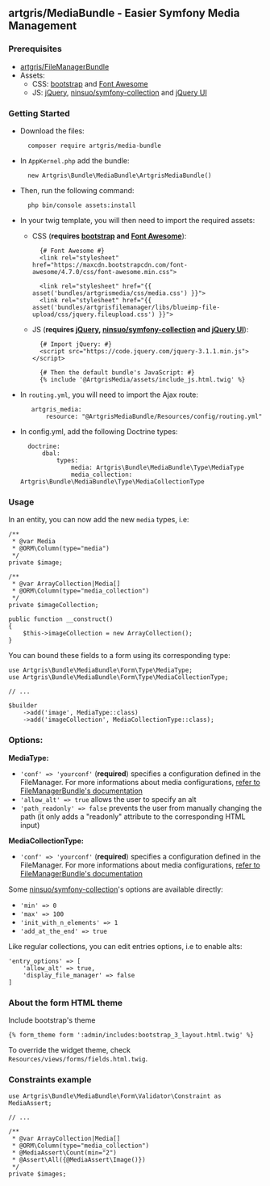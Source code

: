 ## artgris/MediaBundle - Easier Symfony Media Management

### Prerequisites

- [artgris/FileManagerBundle](https://github.com/artgris/FileManagerBundle#add-following-configuration-)
- Assets: 
    - CSS: [bootstrap](http://getbootstrap.com/) and [Font Awesome](http://fontawesome.io/)
    - JS: [jQuery](https://jquery.com/), [ninsuo/symfony-collection](https://github.com/ninsuo/symfony-collection) and [jQuery UI](https://jqueryui.com/)


### Getting Started

- Download the files:
        
        composer require artgris/media-bundle

- In `AppKernel.php` add the bundle:
        
        new Artgris\Bundle\MediaBundle\ArtgrisMediaBundle()
        
- Then, run the following command:
     
        php bin/console assets:install 
        
- In your twig template, you will then need to import the required assets:
    
    - CSS (**requires [bootstrap](http://getbootstrap.com/) and [Font Awesome](http://fontawesome.io/)**):
        
            {# Font Awesome #}
            <link rel="stylesheet" href="https://maxcdn.bootstrapcdn.com/font-awesome/4.7.0/css/font-awesome.min.css">

            <link rel="stylesheet" href="{{ asset('bundles/artgrismedia/css/media.css') }}">
            <link rel="stylesheet" href="{{ asset('bundles/artgrisfilemanager/libs/blueimp-file-upload/css/jquery.fileupload.css') }}">


    - JS (**requires [jQuery](https://jquery.com/), [ninsuo/symfony-collection](https://github.com/ninsuo/symfony-collection) and [jQuery UI](https://jqueryui.com/)**):
    
            {# Import jQuery: #}
            <script src="https://code.jquery.com/jquery-3.1.1.min.js"></script>
               
            {# Then the default bundle's JavaScript: #}
            {% include '@ArtgrisMedia/assets/include_js.html.twig' %}
            
- In `routing.yml`, you will need to import the Ajax route:
        
         artgris_media:
             resource: "@ArtgrisMediaBundle/Resources/config/routing.yml"
             
- In config.yml, add the following Doctrine types:

        doctrine:
            dbal:
                types:
                    media: Artgris\Bundle\MediaBundle\Type\MediaType
                    media_collection: Artgris\Bundle\MediaBundle\Type\MediaCollectionType
                    
### Usage
    
In an entity, you can now add the new `media` types, i.e:
    
    /**
     * @var Media
     * @ORM\Column(type="media")
     */
    private $image;
    
    /**
     * @var ArrayCollection|Media[]
     * @ORM\Column(type="media_collection")
     */
    private $imageCollection;

    public function __construct()
    {
        $this->imageCollection = new ArrayCollection();
    }
    
You can bound these fields to a form using its corresponding type:

    use Artgris\Bundle\MediaBundle\Form\Type\MediaType;
    use Artgris\Bundle\MediaBundle\Form\Type\MediaCollectionType;
    
    // ... 
    
    $builder
        ->add('image', MediaType::class)
        ->add('imageCollection', MediaCollectionType::class);
    
### Options:

**MediaType:**
- `'conf' => 'yourconf'` (**required**) specifies a configuration defined in the FileManager. For more informations about media configurations, [refer to FileManagerBundle's documentation](https://github.com/artgris/FileManagerBundle#add-following-configuration-)
- `'allow_alt' => true` allows the user to specify an alt
- `'path_readonly' => false` prevents the user from manually changing the path (it only adds a "readonly" attribute to the corresponding HTML input) 

**MediaCollectionType:**

- `'conf' => 'yourconf'` (**required**) specifies a configuration defined in the FileManager. For more informations about media configurations, [refer to FileManagerBundle's documentation](https://github.com/artgris/FileManagerBundle#add-following-configuration-)

Some [ninsuo/symfony-collection](https://github.com/ninsuo/symfony-collection)'s options are available directly:
- `'min' => 0`
- `'max' => 100`
- `'init_with_n_elements' => 1`
- `'add_at_the_end' => true`

Like regular collections, you can edit entries options, i.e to enable alts:
        
    'entry_options' => [
        'allow_alt' => true,
        'display_file_manager' => false
    ]

### About the form HTML theme

Include bootstrap's theme
 
    {% form_theme form ':admin/includes:bootstrap_3_layout.html.twig' %}

To override the widget theme, check `Resources/views/forms/fields.html.twig`.

### Constraints example

    use Artgris\Bundle\MediaBundle\Form\Validator\Constraint as MediaAssert;

    // ...

    /**
     * @var ArrayCollection|Media[]
     * @ORM\Column(type="media_collection")
     * @MediaAssert\Count(min="2")
     * @Assert\All({@MediaAssert\Image()})
     */
    private $images;